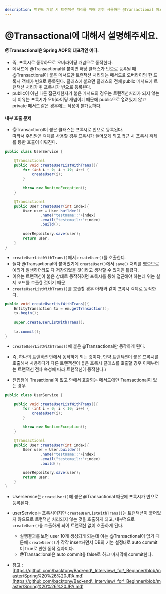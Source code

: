 ```yaml
---
description: 백엔드 개발 시 트랜잭션 처리를 위해 흔히 사용하는 @Transactional 어노테이션에 대해 알아보자.
---
```


# @Transactional에 대해서 설명해주세요.

#### @Transactional은 Spring AOP의 대표적인 예다.

* 즉, 프록시로 동작하므로 오버라이딩 개념으로 동작한다.
* 메서드에 @Transactional을 붙이면 해당 클래스가 빈으로 등록될 때 @Transactional이 붙은 메서드만 트랜잭션 처리되는 메서드로 오버라이딩 한 프록시 객체가 빈으로 등록된다. 클래스에 붙으면 클래스의 전체 public 메서드에 트랜잭션 처리가 된 프록시가 빈으로 등록된다.
* public이 아닌 다른 접근제한자가 붙은 메서드의 경우는 트랜잭션처리가 되지 않는데 이유는 프록시가 오버라이딩 개념이기 때문에 public으로 열려있지 않고 private 메서드 같은 경우에는 적용이 불가능하다.

#### 내부 호출 문제

* @Transactional이 붙은 클래스는 프록시로 빈으로 등록된다.\
  따라서 주입받은 객체를 사용할 경우 프록시가 들어오게 되고 접근 시 프록시 객체를 통한 호출이 이뤄진다.

```java
public class UserService {

    @Transactional
    public void createUserListWithTrans(){
        for (int i = 0; i < 10; i++) {
            createUser(i);
        }
            
        throw new RuntimeException(); 
    }

    @Transactional
    public User createUser(int index){
        User user = User.builder()
                .name("testname::"+index)
                .email("testemail::"+index)
                .build();
        
        userRepository.save(user);
        return user;
    }
}
```

* `createUserListWithTrans()`에서 `createUser()`를 호출한다.&#x20;
* 둘다 @Transactional이 붙어있기에 `createUser()`에서 `save()` 처리를 했으므로 예외가 발생하더라도 다 저장되었을 것이라고 생각할 수 있지만 틀렸다.
* 이유는 트랜잭션이 붙은 상태로 동작하려면 프록시를 통해 접근해야 하는데 위는 실제 코드를 호출한 것이기 때문
* `createUserListWithTrans()`를 호출할 경우 아래와 같이 프록시 객체로 동작한다.

```java
public void createUserListWithTrans(){
    EntityTransaction tx = em.getTransaction();
    tx.begin();
    
    super.createUserListWithTrans();
    
    tx.commit();
}
```

* `createUserListWithTrans()`에 붙은 @Transactional만 동작하게 된다.
* 즉, 하나의 트랜잭션 안에서 동작하게 되는 것이다. 만약 트랜잭션이 붙은 프록시를 호출해서 사용하다가 다른 트랜잭션이 붙은 프록시 클래스를 호출할 경우 이때부터는 트랜잭션 전파 속성에 따라 트랜잭션이 동작한다.\

* 진입점에 Trasactional이 없고 안에서 호출되는 메서드에만 Transactional이 있는 경우

```java
public class UserService {

    public void createUserListWithTrans(){
        for (int i = 0; i < 10; i++) {
            createUser(i);
        }
            
        throw new RuntimeException(); 
    }

    @Transactional
    public User createUser(int index){
        User user = User.builder()
                .name("testname::"+index)
                .email("testemail::"+index)
                .build();
        
        userRepository.save(user);
        return user;
    }
}
```

* Userservice는 `createUser()`에 붙은 @Transactional 때문에 프록시가 빈으로 등록된다.
* userService는 프록시이지만 `createUserListWithTrans()`는 트랜잭션이 붙어있지 않으므로 트랜잭션 처리되지 않는 것을 호출하게 되고, 내부적으로 `createUser()`을 호출하게 되어 트랜잭션 없이 호출하게 된다.
  * 실행결과를 보면 user 10개 생성되게 되는데 이는 @Transactional이 없기 때문에 `createUser()`가 각각 insert하면서 DB의 기본 설정대로 auto commit이 true로 인한 동작 결과이다.
  * @Transactional은 auto commit을 false로 하고 마지막에 commit한다.





* 참고 : [https://github.com/backtony/Backend\_Interview\_for\_Beginner/blob/master/Spring%20%26%20JPA.md](https://github.com/backtony/Backend\_Interview\_for\_Beginner/blob/master/Spring%20%26%20JPA.md)
